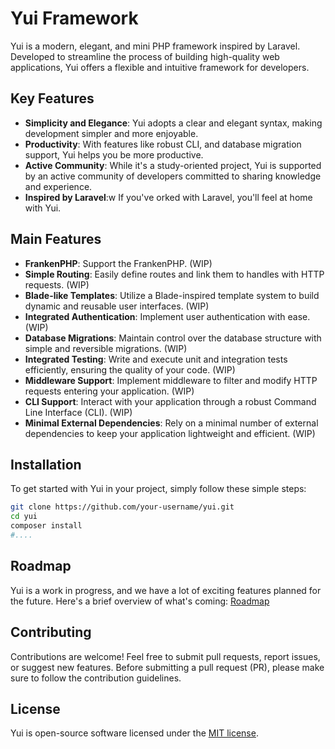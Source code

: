 # Yui Framework

Yui is a modern, elegant, and mini PHP framework inspired by Laravel. Developed to streamline the process of building high-quality web applications, Yui offers a flexible and intuitive framework for developers.

## Key Features

- **Simplicity and Elegance**: Yui adopts a clear and elegant syntax, making development simpler and more enjoyable.
- **Productivity**: With features like robust CLI, and database migration support, Yui helps you be more productive.
- **Active Community**: While it's a study-oriented project, Yui is supported by an active community of developers committed to sharing knowledge and experience.
- **Inspired by Laravel**:w If you've orked with Laravel, you'll feel at home with Yui.

## Main Features

- **FrankenPHP**: Support the FrankenPHP. (WIP)
- **Simple Routing**: Easily define routes and link them to handles with HTTP requests. (WIP)
- **Blade-like Templates**: Utilize a Blade-inspired template system to build dynamic and reusable user interfaces. (WIP)
- **Integrated Authentication**: Implement user authentication with ease. (WIP)
- **Database Migrations**: Maintain control over the database structure with simple and reversible migrations. (WIP)
- **Integrated Testing**: Write and execute unit and integration tests efficiently, ensuring the quality of your code. (WIP)
- **Middleware Support**: Implement middleware to filter and modify HTTP requests entering your application. (WIP)
- **CLI Support**: Interact with your application through a robust Command Line Interface (CLI). (WIP)
- **Minimal External Dependencies**: Rely on a minimal number of external dependencies to keep your application lightweight and efficient. (WIP)

## Installation

To get started with Yui in your project, simply follow these simple steps:

```bash
git clone https://github.com/your-username/yui.git
cd yui
composer install
#....
```

## Roadmap

Yui is a work in progress, and we have a lot of exciting features planned for the future. Here's a brief overview of what's coming:
[Roadmap](for_future.md)

## Contributing

Contributions are welcome! Feel free to submit pull requests, report issues, or suggest new features. Before submitting a pull request (PR), please make sure to follow the contribution guidelines.

## License

Yui is open-source software licensed under the [MIT license](https://opensource.org/licenses/MIT).